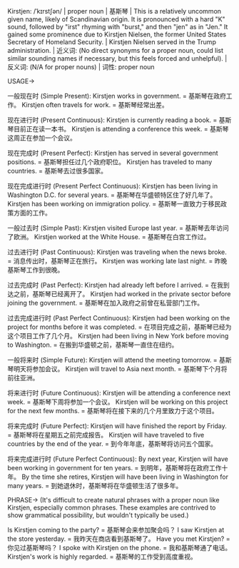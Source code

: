 Kirstjen: /ˈkɪrstʃən/ | proper noun | 基斯琴 | This is a relatively uncommon given name, likely of Scandinavian origin.  It is pronounced with a hard "K" sound, followed by "irst" rhyming with "burst," and then "jen" as in "Jen." It gained some prominence due to Kirstjen Nielsen, the former United States Secretary of Homeland Security. | Kirstjen Nielsen served in the Trump administration. | 近义词:  (No direct synonyms for a proper noun, could list similar sounding names if necessary, but this feels forced and unhelpful). | 反义词: (N/A for proper nouns) | 词性: proper noun

USAGE->

一般现在时 (Simple Present):
Kirstjen works in government. = 基斯琴在政府工作。
Kirstjen often travels for work. = 基斯琴经常出差。

现在进行时 (Present Continuous):
Kirstjen is currently reading a book. = 基斯琴目前正在读一本书。
Kirstjen is attending a conference this week. = 基斯琴这周正在参加一个会议。


现在完成时 (Present Perfect):
Kirstjen has served in several government positions. = 基斯琴担任过几个政府职位。
Kirstjen has traveled to many countries. = 基斯琴去过很多国家。


现在完成进行时 (Present Perfect Continuous):
Kirstjen has been living in Washington D.C. for several years. = 基斯琴在华盛顿特区住了好几年了。
Kirstjen has been working on immigration policy. = 基斯琴一直致力于移民政策方面的工作。


一般过去时 (Simple Past):
Kirstjen visited Europe last year. = 基斯琴去年访问了欧洲。
Kirstjen worked at the White House. = 基斯琴在白宫工作过。


过去进行时 (Past Continuous):
Kirstjen was traveling when the news broke. = 消息传出时，基斯琴正在旅行。
Kirstjen was working late last night. = 昨晚基斯琴工作到很晚。


过去完成时 (Past Perfect):
Kirstjen had already left before I arrived. = 在我到达之前，基斯琴已经离开了。
Kirstjen had worked in the private sector before joining the government. = 基斯琴在加入政府之前曾在私营部门工作。


过去完成进行时 (Past Perfect Continuous):
Kirstjen had been working on the project for months before it was completed. = 在项目完成之前，基斯琴已经为这个项目工作了几个月。
Kirstjen had been living in New York before moving to Washington. = 在搬到华盛顿之前，基斯琴一直住在纽约。


一般将来时 (Simple Future):
Kirstjen will attend the meeting tomorrow. = 基斯琴明天将参加会议。
Kirstjen will travel to Asia next month. = 基斯琴下个月将前往亚洲。


将来进行时 (Future Continuous):
Kirstjen will be attending a conference next week. = 基斯琴下周将参加一个会议。
Kirstjen will be working on this project for the next few months. = 基斯琴将在接下来的几个月里致力于这个项目。


将来完成时 (Future Perfect):
Kirstjen will have finished the report by Friday. = 基斯琴将在星期五之前完成报告。
Kirstjen will have traveled to five countries by the end of the year. = 到今年年底，基斯琴将访问五个国家。


将来完成进行时 (Future Perfect Continuous):
By next year, Kirstjen will have been working in government for ten years. = 到明年，基斯琴将在政府工作十年。
By the time she retires, Kirstjen will have been living in Washington for many years. = 到她退休时，基斯琴将在华盛顿生活了很多年。




PHRASE->
(It's difficult to create natural phrases with a proper noun like Kirstjen, especially common phrases. These examples are contrived to show grammatical possibility, but wouldn't typically be used.)


Is Kirstjen coming to the party? = 基斯琴会来参加聚会吗？
I saw Kirstjen at the store yesterday. = 我昨天在商店看到基斯琴了。
Have you met Kirstjen? = 你见过基斯琴吗？
I spoke with Kirstjen on the phone. = 我和基斯琴通了电话。
Kirstjen's work is highly regarded. = 基斯琴的工作受到高度重视。
